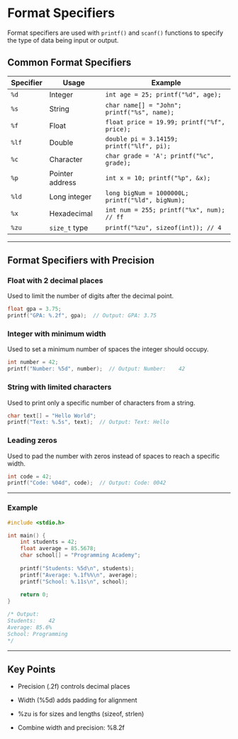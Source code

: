 # Format Specifiers

Format specifiers are used with `printf()` and `scanf()` functions to specify the type of data being input or output.

## Common Format Specifiers

| Specifier | Usage | Example |
|-----------|-------|---------|
| `%d` | Integer | `int age = 25; printf("%d", age);` |
| `%s` | String | `char name[] = "John"; printf("%s", name);` |
| `%f` | Float | `float price = 19.99; printf("%f", price);` |
| `%lf` | Double | `double pi = 3.14159; printf("%lf", pi);` |
| `%c` | Character | `char grade = 'A'; printf("%c", grade);` |
| `%p` | Pointer address | `int x = 10; printf("%p", &x);` |
| `%ld` | Long integer | `long bigNum = 1000000L; printf("%ld", bigNum);` |
| `%x` | Hexadecimal | `int num = 255; printf("%x", num); // ff` |
| `%zu` | `size_t` type | `printf("%zu", sizeof(int)); // 4` |

---

## Format Specifiers with Precision

### Float with 2 decimal places 

Used to limit the number of digits after the decimal point.

```c
float gpa = 3.75;
printf("GPA: %.2f", gpa);  // Output: GPA: 3.75

```

### Integer with minimum width 

Used to set a minimum number of spaces the integer should occupy.

```c
int number = 42;
printf("Number: %5d", number);  // Output: Number:    42

```

### String with limited characters 

Used to print only a specific number of characters from a string.

```c
char text[] = "Hello World";
printf("Text: %.5s", text);  // Output: Text: Hello

```
### Leading zeros 

Used to pad the number with zeros instead of spaces to reach a specific width.

```c
int code = 42;
printf("Code: %04d", code);  // Output: Code: 0042

```

---

### Example

```c
#include <stdio.h>

int main() {
    int students = 42;
    float average = 85.5678;
    char school[] = "Programming Academy";
    
    printf("Students: %5d\n", students);
    printf("Average: %.1f%%\n", average);
    printf("School: %.11s\n", school);
    
    return 0;
}

/* Output:
Students:    42
Average: 85.6%
School: Programming
*/

```

---

## Key Points

- Precision (.2f) controls decimal places

- Width (%5d) adds padding for alignment

- %zu is for sizes and lengths (sizeof, strlen)

- Combine width and precision: %8.2f